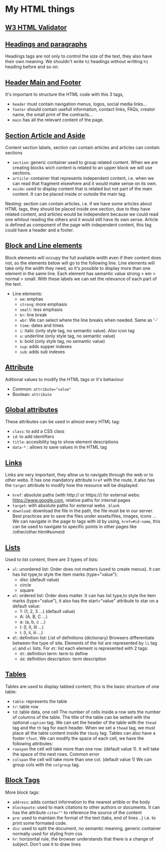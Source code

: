 # My HTML things

## [W3 HTML Validator](https://validator.w3.org/)

## [Headings and paragraphs](./titles-and-paragraphs/index.html) 
Headings tags are not only  to control the size of the text, they also have their own meaning. We shouldn't write `h2` headings without writting `h1` heading before and so on.

## [Header Main and Footer](./header-main-footer/index.html)
It's important to structure the HTML code with this 3 tags, 
- `header` must contain navigation menus, logos, social media links...
- `footer` should contain usefull information, contact links, FAQs, creator name, the small print of the contracts... 
- `main` has all the relevant content of the page.

## [Section Article and Aside](./section-article-aside/index.html)
Content section labels, section can contain articles and articles can contain sections
- `section`: generic container used to group related content. When we are creating blocks wich content is related to an upper block we will use sections.
- `article`: container that represents independent content, i.e. when we can read that fragment elsewhere and it would make sense on its own. 
- `aside`: used to display content that is related but not part of the main content. It can be placed inside or outside the main tag.

Nesting: section can contain articles, i.e. if we have some articles about HTML tags, they should be placed inside one section, due to they have related content, and articles would be independent because we could read one whitout reading the others and it would still have its own sense. Article is defined as component of the page with independent content, this tag could have a header and a footer.

## [Block and Line elements](./block-and-line-elements/index.html)
Block elements will occupy the full available width even if their content does not, so the elements below will go to the following line. Line elements will take only the width they need, so it's possible to display more than one element in the same line.
Each element has semantic value strong > em > normal > small. With these labels we can set the relevance of each part of the text.
- Line elements:
    - `em`: emphas
    - `strong`: more emphasis
    - `small`: less emphasis
    - `br`: line break
    - `wbr`: We can select where the line breaks when needed. Same as '-' 
    - `time`: dates and times
    - `i`: italic (only style tag, no semantic value). Also icon tag
    - `u`: underline (only style tag, no semantic value) 
    - `b`: bold (only style tag, no semantic value) 
    - `sup`: adds supper indexes 
    - `sub`: adds sub indexes

## [Attribute](./tag-atributes/index.html)
Aditional values to modify the HTML tags or it's behaviour
- Common: `attribute="value"`
- Boolean: `attribute`

## [Global attributes](./tag-atributes/index.html)
These attributes can be used in almost every HTML tag:
- `class`: to add a CSS class
- `id`: to add identifiers
- `title`: accesibility tag to show element descriptions
- `data-*` : allows to save values in the HTML tag

## [Links](links/index.html)
Links are very important, they allow us to navigate through the web or to other webs. It has one mandatory attribute `href` with the route, it also has the `target` attribute to modify how the resource will be displayed:
- `href`: absolute paths (with http:// or https://) for external webs: https://www.google.com, relative paths for internal pages
- `target`: with absolute paths for external webs `_blank`
- `download`: download the file in the path, the file must be in our server. Best practices are to save the files under assets/files, images, icons ...
We can navigate in the page to tags with id by using, `href=#id-name`, this can be used to navigate to specific points in other pages like /other/other.html#someid

## [Lists](lists/index.html)
Used to list content, there are 3 types of lists:
- `ul`: unordered list: Order does not matters (used to create menus). It can has list type,to style the item marks (type="value"):
    - disc (default value)
    - circle
    - square
- `ol`: ordered list: Order does matter. It can has list type,to style the item marks (type="value"), it also has the start="value" attribute to star on a default value:
    - 1: (1, 2, 3 ...) (default value)
    - A: (A, B, C ...)
    - a: (a, b, c ...)
    - I: (I, II, III ...)
    - i: (i, ii, iii ...)
- `dl`: definition list: List of definitions (dictionary)
Browsers differentiate between the type of site.
Elements of the list are represented by `li` tag `ul` and `ol` lists.
For `dt`: list each element is represented with 2 tags:
    - `dt`: definition term: term to define
    - `dd`: definition description: term description

## [Tables](tables/index.html)
Tables are used to display tabbed content, this is the basic structure of one table:
- `table`: represents the table
- `tr`: table row
- `td`: table data, one cell
The number of cells inside a row sets the number of columns of the table.
The title of the table can be setted with the optional `caption` tag.
We can set the header of the table with the `thead` tag and the `th` tag for each header. When we set a `thead` tag, we must place all the table content inside the `tbody` tag. Tables can also have a footer `tfoot`.
We can modify the space of each cell, we have the following attributes:
- `rowspan` the cell will take more than one row. (default value 1). It will take the space of the next rows. Common error
- `colspan` the cell will take more than one col. (default value 1)
We can group cols with the `colgroup` tag.

## [Block Tags](block-tags/index.html)
More block tags:
- `address`: adds contact information to the nearest artible or the body
- `blockquote`: used to mark citations to other authors or documents. It can has the attribute `cite=""` to reference the source of the content
- `pre`: used to maintain the format of the text (tabs, end of lines ..) i.e. to print some formated code.
- `div`: used to split the document, no semantic meaning, generic container normally used for styling from css
- `hr`: horizontal rule, the browser understands that there is a change of subject. Don't use it to draw lines